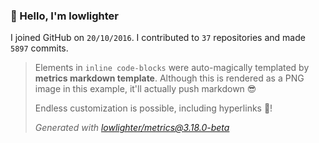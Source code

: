 ### 👋 Hello, I'm lowlighter

I joined GitHub on `20/10/2016`.
I contributed to `37` repositories and made `5897` commits.

> Elements in `inline code-blocks` were auto-magically templated by **metrics markdown template**.
> Although this is rendered as a PNG image in this example, it'll actually push markdown 😎
>
> Endless customization is possible, including hyperlinks 🎉!
>
> *Generated with [lowlighter/metrics@3.18.0-beta](https://github.com/lowlighter/metrics)*
